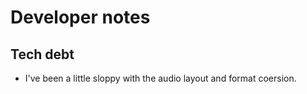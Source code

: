 # Developer notes

## Tech debt
- I've been a little sloppy with the audio layout and format coersion.
